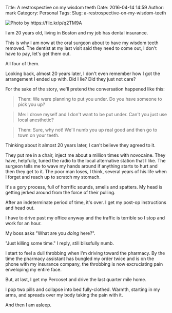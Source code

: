 Title: A restrospective on my wisdom teeth
Date: 2016-04-14 14:59
Author: mark
Category: Personal
Tags: 
Slug: a-restrospective-on-my-wisdom-teeth

<img src="https://static.biek.org/blog/img/15773981518_bd17d1b1c8_b_d.jpg" alt="Photo by https://flic.kr/p/q2TM9A" />

I am 20 years old, living in Boston and my job has dental insurance.

This is why I am now at the oral surgeon about to have my wisdom teeth removed. The dentist at my last visit said they need to come out, I don't have to pay, let's get them out.

All four of them.

Looking back, almost 20 years later, I don't even remember how I got the arrangement I ended up with. Did I lie? Did they just not care?

For the sake of the story, we'll pretend the conversation happened like this:

> Them: We were planning to put you under. Do you have someone to pick you up?

> Me: I drove myself and I don't want to be put under. Can't you just use local anesthetic?

> Them: Sure, why not! We'll numb you up real good and then go to town on your teeth. 

Thinking about it almost 20 years later, I can't believe they agreed to it.

They put me in a chair, inject me about a million times with novocaine. They have, helpfully, tuned the radio to the local alternative station that I like.  The surgeon tells me to wave my hands around if anything starts to hurt and then they get to it. The poor man loses, I think, several years of his life when I forget and reach up to scratch my stomach.

It's a gory process, full of horrific sounds, smells and spatters. My head is getting jerked around from the force of their pulling.

After an indeterminate period of time, it's over. I get my post-op instructions and head out.

I have to drive past my office anyway and the traffic is terrible so I stop and work for an hour. 

My boss asks "What are you _doing_ here?". 

"Just killing some time." I reply, still blissfully numb.

I start to feel a dull throbbing when I'm driving toward the pharmacy. By the time the pharmacy assistant has bungled my order twice and is on the phone with my insurance company, the throbbing is now excruciating pain enveloping my entire face.

But, at last, I get my Percoset and drive the last quarter mile home. 

I pop two pills and collapse into bed fully-clothed. Warmth, starting in my arms, and spreads over my body taking the pain with it.

And then I am asleep.
